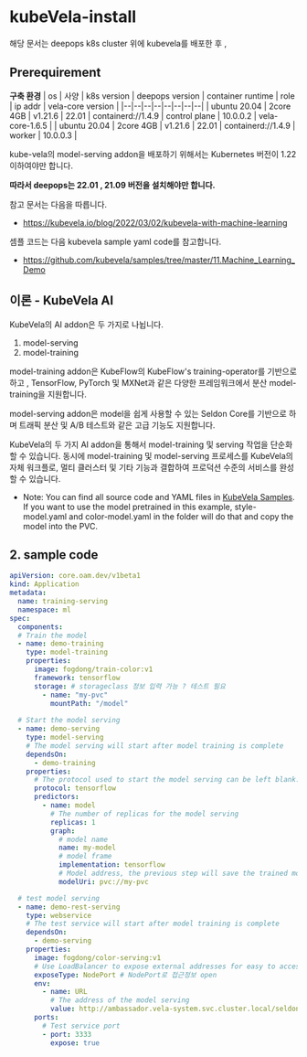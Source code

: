 # kubeVela-install
해당 문서는 deepops k8s cluster 위에 kubevela를 배포한 후 , 

## Prerequirement

**구축 환경**
| os | 사양 | k8s version | deepops version | container runtime | role | ip addr | vela-core version |
|--|--|--|--|--|--|--|--|
| ubuntu 20.04 | 2core 4GB | v1.21.6 | 22.01 | containerd://1.4.9 | control plane | 10.0.0.2 | vela-core-1.6.5 |
| ubuntu 20.04 | 2core 4GB | v1.21.6 | 22.01 | containerd://1.4.9 | worker | 10.0.0.3 |

kube-vela의 model-serving addon을 배포하기 위해서는 Kubernetes 버전이 1.22 이하여야만 합니다.

**따라서 deepops는 22.01 , 21.09 버전을 설치해야만 합니다.**

참고 문서는 다음을 따릅니다.
- https://kubevela.io/blog/2022/03/02/kubevela-with-machine-learning

셈플 코드는 다음 kubevela sample yaml code를 참고합니다.
- https://github.com/kubevela/samples/tree/master/11.Machine_Learning_Demo

## 이론 - KubeVela AI
KubeVela의 AI addon은 두 가지로 나뉩니다.
1. model-serving
2. model-training

model-training addon은 KubeFlow의 KubeFlow's training-operator를 기반으로 하고 , TensorFlow, PyTorch 및 MXNet과 같은 다양한 프레임워크에서 분산 model-training을 지원합니다.

model-serving addon은 model을 쉽게 사용할 수 있는 Seldon Core를 기반으로 하며 트래픽 분산 및 A/B 테스트와 같은 고급 기능도 지원합니다.

KubeVela의 두 가지 AI addon을 통해서 model-training 및 serving 작업을 단순화 할 수 있습니다.
동시에 model-training 및 model-serving 프로세스를 KubeVela의 자체 워크플로, 멀티 클러스터 및 기타 기능과 결합하여 프로덕션 수준의 서비스를 완성할 수 있습니다.

- Note: You can find all source code and YAML files in [KubeVela Samples](https://github.com/kubevela/samples/tree/master/11.Machine_Learning_Demo). If you want to use the model pretrained in this example, style-model.yaml and color-model.yaml in the folder will do that and copy the model into the PVC.

## 2. sample code
```yaml
apiVersion: core.oam.dev/v1beta1
kind: Application
metadata:
  name: training-serving
  namespace: ml
spec:
  components:
  # Train the model
  - name: demo-training
    type: model-training
    properties:
      image: fogdong/train-color:v1
      framework: tensorflow
      storage: # storageclass 정보 입력 가능 ? 테스트 필요
        - name: "my-pvc"
          mountPath: "/model"
  
  # Start the model serving
  - name: demo-serving
    type: model-serving
    # The model serving will start after model training is complete
    dependsOn:
      - demo-training
    properties:
      # The protocol used to start the model serving can be left blank. By default, seldon's own protocol is used.
      protocol: tensorflow
      predictors:
        - name: model
          # The number of replicas for the model serving
          replicas: 1
          graph:
            # model name
            name: my-model
            # model frame
            implementation: tensorflow
            # Model address, the previous step will save the trained model to the pvc of my-pvc, so specify the address of the model through pvc://my-pvc
            modelUri: pvc://my-pvc

  # test model serving
  - name: demo-rest-serving
    type: webservice
    # The test service will start after model training is complete
    dependsOn:
      - demo-serving
    properties:
      image: fogdong/color-serving:v1
      # Use LoadBalancer to expose external addresses for easy to access
      exposeType: NodePort # NodePort로 접근정보 open
      env:
        - name: URL
          # The address of the model serving
          value: http://ambassador.vela-system.svc.cluster.local/seldon/default/demo-serving/v1/models/my-model:predict
      ports:
        # Test service port
        - port: 3333
          expose: true
```